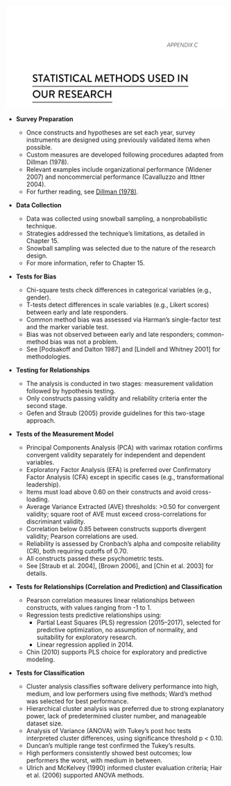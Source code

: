 ![statmethods-apxC](statmethods-apxC.best.png)

- **Survey Preparation**
  - Once constructs and hypotheses are set each year, survey instruments are designed using previously validated items when possible.
  - Custom measures are developed following procedures adapted from Dillman (1978).
  - Relevant examples include organizational performance (Widener 2007) and noncommercial performance (Cavalluzzo and Ittner 2004).
  - For further reading, see [Dillman (1978)](https://www.jstor.org/stable/2096344).

- **Data Collection**
  - Data was collected using snowball sampling, a nonprobabilistic technique.
  - Strategies addressed the technique’s limitations, as detailed in Chapter 15.
  - Snowball sampling was selected due to the nature of the research design.
  - For more information, refer to Chapter 15.

- **Tests for Bias**
  - Chi-square tests check differences in categorical variables (e.g., gender).
  - T-tests detect differences in scale variables (e.g., Likert scores) between early and late responders.
  - Common method bias was assessed via Harman’s single-factor test and the marker variable test.
  - Bias was not observed between early and late responders; common-method bias was not a problem.
  - See [Podsakoff and Dalton 1987] and [Lindell and Whitney 2001] for methodologies.

- **Testing for Relationships**
  - The analysis is conducted in two stages: measurement validation followed by hypothesis testing.
  - Only constructs passing validity and reliability criteria enter the second stage.
  - Gefen and Straub (2005) provide guidelines for this two-stage approach.

- **Tests of the Measurement Model**
  - Principal Components Analysis (PCA) with varimax rotation confirms convergent validity separately for independent and dependent variables.
  - Exploratory Factor Analysis (EFA) is preferred over Confirmatory Factor Analysis (CFA) except in specific cases (e.g., transformational leadership).
  - Items must load above 0.60 on their constructs and avoid cross-loading.
  - Average Variance Extracted (AVE) thresholds: >0.50 for convergent validity; square root of AVE must exceed cross-correlations for discriminant validity.
  - Correlation below 0.85 between constructs supports divergent validity; Pearson correlations are used.
  - Reliability is assessed by Cronbach’s alpha and composite reliability (CR), both requiring cutoffs of 0.70.
  - All constructs passed these psychometric tests.
  - See [Straub et al. 2004], [Brown 2006], and [Chin et al. 2003] for details.

- **Tests for Relationships (Correlation and Prediction) and Classification**
  - Pearson correlation measures linear relationships between constructs, with values ranging from -1 to 1.
  - Regression tests predictive relationships using:
    - Partial Least Squares (PLS) regression (2015–2017), selected for predictive optimization, no assumption of normality, and suitability for exploratory research.
    - Linear regression applied in 2014.
  - Chin (2010) supports PLS choice for exploratory and predictive modeling.
  
- **Tests for Classification**
  - Cluster analysis classifies software delivery performance into high, medium, and low performers using five methods; Ward’s method was selected for best performance.
  - Hierarchical cluster analysis was preferred due to strong explanatory power, lack of predetermined cluster number, and manageable dataset size.
  - Analysis of Variance (ANOVA) with Tukey’s post hoc tests interpreted cluster differences, using significance threshold p < 0.10.
  - Duncan’s multiple range test confirmed the Tukey’s results.
  - High performers consistently showed best outcomes; low performers the worst, with medium in between.
  - Ulrich and McKelvey (1990) informed cluster evaluation criteria; Hair et al. (2006) supported ANOVA methods.

